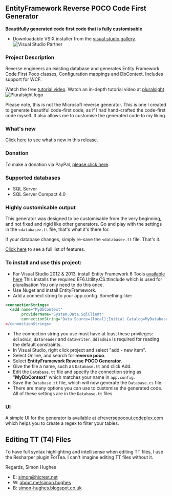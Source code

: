 ## EntityFramework Reverse POCO Code First Generator

**Beautifully generated code first code that is fully customisable**
* Downloadable VSIX installer from the [visual studio gallery](https://visualstudiogallery.msdn.microsoft.com/ee4fcff9-0c4c-4179-afd9-7a2fb90f5838).
![Visual Studio Partner](https://i1.visualstudiogallery.msdn.s-msft.com/content/visualstudio/vsippartnerlogonew.png)

### Project Description

Reverse engineers an existing database and generates Entity Framework Code
First Poco classes, Configuration mappings and DbContext. Includes support for WCF.

Watch the free [tutorial video](http://visualstudiogallery.msdn.microsoft.com/ee4fcff9-0c4c-4179-afd9-7a2fb90f5838).
Watch an in-depth tutorial video at [pluralsight](https://app.pluralsight.com/library/courses/code-first-entity-framework-legacy-databases/table-of-contents) ![Pluralsight logo](http://www.simonhughes.co.uk/pluralsight-logo-3.png)

Please note, this is not the Microsoft reverse generator.
This is one I created to generate beautiful code-first code, as if I
had hand-crafted the code-first code myself. It also allows me to customise
the generated code to my liking.

### What's new

[Click here](https://github.com/sjh37/efreversepoco/wiki/What's-New) to see what's new in this release.

### Donation

To make a donation via PayPal, [please click here](https://www.paypal.me/SJH37).

### Supported databases

* SQL Server
* SQL Server Compact 4.0

### Highly customisable output

This generator was designed to be customisable from the very beginning,
and not fixed and rigid like other generators.
Go and play with the settings in the `<database>.tt` file, that's what it's there for.

If your database changes, simply re-save the `<database>.tt` file. That's it.

[Click here](https://github.com/sjh37/efreversepoco/wiki/Full-control-over-the-generated-code) to see a full list of features.

### To install and use this project:

* For Visual Studio 2012 & 2013, install Entity Framework 6 Tools
  [available here](http://www.microsoft.com/en-us/download/details.aspx?id=40762)
  This installs the required EF6.Utility.CS.ttinclude which is used for pluralisation
  You only need to do this once.
* Use Nuget and install EntityFramework.
* Add a connect string to your app.config. Something like:
```xml
<connectionStrings>
  <add name="MyDbContext"
       providerName="System.Data.SqlClient"
       connectionString="Data Source=(local);Initial Catalog=MyDatabase;Integrated Security=True; />
</connectionStrings>
```
* The connection string you use must have at least these privileges: `ddladmin`, `datareader` and `datawriter`.
  `ddladmin` is required for reading the default constraints.
* In Visual Studio, right click project and select "add - new item".
* Select Online, and search for **reverse poco**.
* Select **EntityFramework Reverse POCO Generator**.
* Give the file a name, such as `Database.tt` and click Add.
* Edit the `Database.tt` file and specify the connection string as "**MyDbContext**" which matches your name in `app.config`.
* Save the `Database.tt` file, which will now generate the `Database.cs` file.
* There are many options you can use to customise the generated code.
  All of these settings are in the `Database.tt` files.

### UI

A simple UI for the generator is available at
[efreversepocoui.codeplex.com](https://efreversepocoui.codeplex.com/) which helps you
to create a regex to filter your tables.

## Editing TT (T4) Files
To have full syntax highlighting and intellisense when editing TT files, I use the Resharper plugin ForTea. I can't imagine editing TT files without it.

Regards,
Simon Hughes

* E: [simon@hicrest.net](mailto:simon@hicrest.net)
* W: [about.me/simon.hughes](http://about.me/simon.hughes)
* B: [simon-hughes.blogspot.co.uk](http://simon-hughes.blogspot.co.uk)

